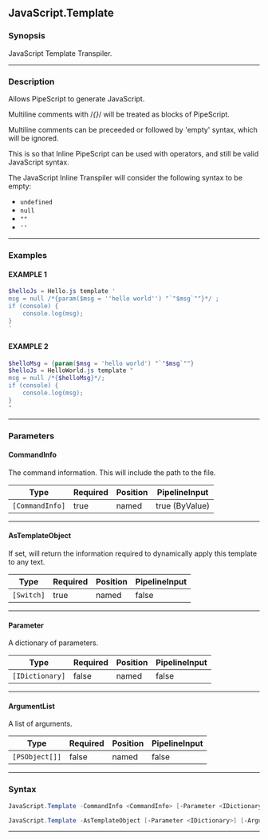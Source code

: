 JavaScript.Template
-------------------
### Synopsis
JavaScript Template Transpiler.

---
### Description

Allows PipeScript to generate JavaScript.

Multiline comments with /*{}*/ will be treated as blocks of PipeScript.

Multiline comments can be preceeded or followed by 'empty' syntax, which will be ignored.

This is so that Inline PipeScript can be used with operators, and still be valid JavaScript syntax.

The JavaScript Inline Transpiler will consider the following syntax to be empty:

* ```undefined```
* ```null```
* ```""```
* ```''```

---
### Examples
#### EXAMPLE 1
```PowerShell
$helloJs = Hello.js template '
msg = null /*{param($msg = ''hello world'') "`"$msg`""}*/ ;
if (console) {
    console.log(msg);
}
'
```

#### EXAMPLE 2
```PowerShell
$helloMsg = {param($msg = 'hello world') "`"$msg`""}
$helloJs = HelloWorld.js template "
msg = null /*{$helloMsg}*/;
if (console) {
    console.log(msg);
}
"
```

---
### Parameters
#### **CommandInfo**

The command information.  This will include the path to the file.






|Type           |Required|Position|PipelineInput |
|---------------|--------|--------|--------------|
|`[CommandInfo]`|true    |named   |true (ByValue)|



---
#### **AsTemplateObject**

If set, will return the information required to dynamically apply this template to any text.






|Type      |Required|Position|PipelineInput|
|----------|--------|--------|-------------|
|`[Switch]`|true    |named   |false        |



---
#### **Parameter**

A dictionary of parameters.






|Type           |Required|Position|PipelineInput|
|---------------|--------|--------|-------------|
|`[IDictionary]`|false   |named   |false        |



---
#### **ArgumentList**

A list of arguments.






|Type          |Required|Position|PipelineInput|
|--------------|--------|--------|-------------|
|`[PSObject[]]`|false   |named   |false        |



---
### Syntax
```PowerShell
JavaScript.Template -CommandInfo <CommandInfo> [-Parameter <IDictionary>] [-ArgumentList <PSObject[]>] [<CommonParameters>]
```
```PowerShell
JavaScript.Template -AsTemplateObject [-Parameter <IDictionary>] [-ArgumentList <PSObject[]>] [<CommonParameters>]
```
---

